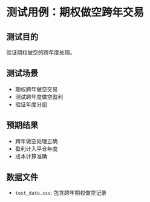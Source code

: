 # 测试用例：期权做空跨年交易

## 测试目的
验证期权做空的跨年度处理。

## 测试场景
- 期权跨年做空交易
- 测试跨年度做空盈利
- 验证年度分组

## 预期结果
- 跨年做空处理正确
- 盈利计入平仓年度
- 成本计算准确

## 数据文件
- `test_data.csv`: 包含跨年期权做空记录